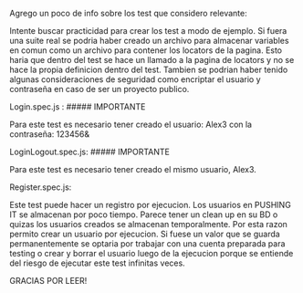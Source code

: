 Agrego un poco de info sobre los test que considero relevante:

Intente buscar practicidad para crear los test a modo de ejemplo. Si fuera una suite real se podria haber creado un archivo para almacenar variables en comun como un archivo para contener los locators de la pagina. Esto haria que dentro del test se hace un llamado
a la pagina de locators y no se hace la propia definicion dentro del test. 
Tambien se podrian haber tenido algunas consideraciones de seguridad como encriptar el usuario y contraseña en caso de ser un proyecto publico.

Login.spec.js : ##### IMPORTANTE

Para este test es necesario tener creado el usuario: Alex3 con la contraseña: 123456&

LoginLogout.spec.js:  ##### IMPORTANTE

Para este test es necesario tener creado el mismo usuario, Alex3.

Register.spec.js:

Este test puede hacer un registro por ejecucion. Los usuarios en PUSHING IT se almacenan por poco tiempo. Parece tener un clean up en su BD o quizas los usuarios creados se almacenan temporalmente. 
Por esta razon permito crear un usuario por ejecucion. 
Si fuese un valor que se guarda permanentemente se optaria por trabajar con una cuenta preparada para testing o crear y borrar el usuario luego de la ejecucion porque se entiende del riesgo de ejecutar este test infinitas veces. 

GRACIAS POR LEER! 
